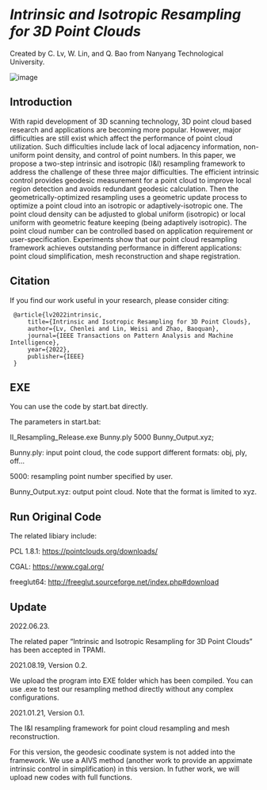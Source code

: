 # *Intrinsic and Isotropic Resampling for 3D Point Clouds*

Created by C. Lv, W. Lin, and Q. Bao from Nanyang Technological University.

![image](https://user-images.githubusercontent.com/65271555/176191299-220e20ff-a146-48ea-b565-926963d4636c.png)

## Introduction

With rapid development of 3D scanning technology, 3D point cloud based research and applications are becoming more popular. However, major difficulties are still exist which affect the performance of point cloud utilization. Such difficulties include lack of local adjacency information, non-uniform point density, and control of point numbers. In this paper, we propose a two-step intrinsic and isotropic (I\&I) resampling framework to address the challenge of these three major difficulties. The efficient intrinsic control provides geodesic measurement for a point cloud to improve local region detection and avoids redundant geodesic calculation. Then the geometrically-optimized resampling uses a geometric update process to optimize a point cloud into an isotropic or adaptively-isotropic one. The point cloud density can be adjusted to global uniform (isotropic) or local uniform with geometric feature keeping (being adaptively isotropic). The point cloud number can be controlled based on application requirement or user-specification. Experiments show that our point cloud resampling framework achieves outstanding performance in different applications: point cloud simplification, mesh reconstruction and shape registration. 

## Citation
If you find our work useful in your research, please consider citing:

     @article{lv2022intrinsic,
         title={Intrinsic and Isotropic Resampling for 3D Point Clouds},
         author={Lv, Chenlei and Lin, Weisi and Zhao, Baoquan},
         journal={IEEE Transactions on Pattern Analysis and Machine Intelligence},
         year={2022},
         publisher={IEEE}
     }
     
## EXE

You can use the code by start.bat directly.

The parameters in start.bat:

II_Resampling_Release.exe Bunny.ply 5000 Bunny_Output.xyz;

Bunny.ply: input point cloud, the code support different formats: obj, ply, off...

5000: resampling point number specified by user.

Bunny_Output.xyz: output point cloud. Note that the format is limited to xyz.

## Run Original Code

The related libiary include:

PCL 1.8.1:  https://pointclouds.org/downloads/

CGAL:       https://www.cgal.org/

freeglut64: http://freeglut.sourceforge.net/index.php#download  

## Update

2022.06.23.

The related paper “Intrinsic and Isotropic Resampling for 3D Point Clouds” has been accepted in TPAMI. 

2021.08.19, Version 0.2.

We upload the program into EXE folder which has been compiled. You can use .exe to test our resampling method directly without any complex configurations. 

2021.01.21, Version 0.1.

The I&I resampling framework for point cloud resampling and mesh reconstruction.

For this version, the geodesic coodinate system is not added into the framework. We use a AIVS method (another work to provide an appximate intrinsic control in simplification) in this version. In futher work, we will upload new codes with full functions. 

